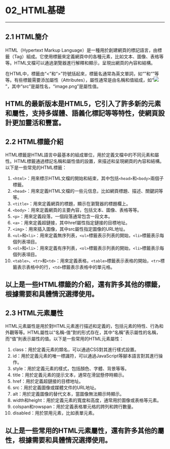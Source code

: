 # 02_HTML基礎
---

## 2.1 HTML簡介

HTML（Hypertext Markup Language）是一種用於創建網頁的標記語言，由標籤（Tag）組成。它使用標籤來定義網頁中的各種元素，比如文本、圖像、表格等等。HTML文檔可以通過瀏覽器進行解釋和顯示，呈現出網頁的內容和結構。

在HTML中，標籤由“<”和“>”符號括起來，標籤名通常為英文單詞，如“<html>”和“<body>”等等。有些標籤需要添加屬性（Attributes），屬性通常是由名稱和值組成，如“<img src='image.png'>”，其中“src”是屬性名，“image.png”是屬性值。

HTML的最新版本是HTML5，它引入了許多新的元素和屬性，支持多媒體、語義化標記等等特性，使網頁設計更加靈活和豐富。
---


## 2.2 HTML標籤介紹

HTML標籤是HTML語言中最基本的組成單位，用於定義文檔中的不同元素和屬性。HTML標籤通過標記名稱和屬性值的設置，來描述和呈現網頁的內容和結構。以下是一些常見的HTML標籤：

1. `<html>`：用來標示HTML文檔的開始和結束，其中包括`<head>`和`<body>`兩個子標籤。
2. `<head>`：用來定義HTML文檔的一些元信息，比如網頁標題、描述、關鍵詞等等。
3. `<title>`：用來定義網頁的標題，顯示在瀏覽器的標題欄上。
4. `<body>`：用來定義網頁的主要內容，包括文本、圖像、表格等等。
5. `<p>`：用來定義段落，一個段落通常包含一段文本。
6. `<a>`：用來定義超鏈接，其中href屬性指定鏈接的目標地址。
7. `<img>`：用來插入圖像，其中src屬性指定圖像的URL地址。
8. `<ul>`和`<li>`：用來定義無序列表，`<ul>`標籤表示列表的開始，`<li>`標籤表示每個列表項目。
9. `<ol>`和`<li>`：用來定義有序列表，`<ol>`標籤表示列表的開始，`<li>`標籤表示每個列表項目。
10. `<table>`、`<tr>`和`<td>`：用來定義表格，`<table>`標籤表示表格的開始，`<tr>`標籤表示表格中的行，`<td>`標籤表示表格中的單元格。

以上是一些HTML標籤的介紹，還有許多其他的標籤，根據需要和具體情況選擇使用。
---


## 2.3 HTML元素屬性

HTML元素屬性是用於對HTML元素進行描述和定義的，包括元素的特性、行為和外觀等等。HTML屬性以“名稱-值”對的形式存在，其中“名稱”表示屬性的名稱，而“值”則表示屬性的值。以下是一些常用的HTML元素屬性：

1. class：用於定義元素的類名，可以通過CSS對其進行樣式設置。
2. id：用於定義元素的唯一標識符，可以通過JavaScript等腳本語言對其進行操作。
3. style：用於定義元素的樣式，包括顏色、字體、背景等等。
4. title：用於定義元素的提示文本，通常在滑鼠懸停時顯示。
5. href：用於定義超鏈接的目標地址。
6. src：用於定義圖像或媒體文件的URL地址。
7. alt：用於定義圖像的替代文本，當圖像無法顯示時顯示。
8. width和height：用於定義元素的寬度和高度，通常用於圖像或表格等元素。
9. colspan和rowspan：用於定義表格單元格的跨列和跨行數量。
10. disabled：用於禁用元素，比如表單元素。

以上是一些常用的HTML元素屬性，還有許多其他的屬性，根據需要和具體情況選擇使用。
---